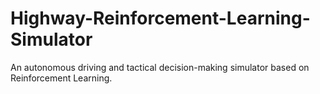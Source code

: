 # Highway-Reinforcement-Learning-Simulator
An autonomous driving and tactical decision-making simulator based on Reinforcement Learning.
